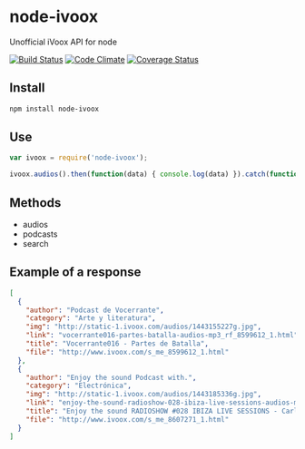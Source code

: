 node-ivoox
===========

Unofficial iVoox API for node

[![Build Status](https://travis-ci.org/EdgarVaguencia/node-ivoox.svg?branch=master)](https://travis-ci.org/EdgarVaguencia/node-ivoox) [![Code Climate](https://codeclimate.com/github/EdgarVaguencia/node-ivoox/badges/gpa.svg)](https://codeclimate.com/github/EdgarVaguencia/node-ivoox) [![Coverage Status](https://coveralls.io/repos/EdgarVaguencia/node-ivoox/badge.svg?branch=master&service=github)](https://coveralls.io/github/EdgarVaguencia/node-ivoox?branch=master)

Install
-------

```bash
npm install node-ivoox
```

Use
----

```javascript
var ivoox = require('node-ivoox');

ivoox.audios().then(function(data) { console.log(data) }).catch(function(e) { console.error(e); });
```

Methods
-------

* audios
* podcasts
* search

Example of a response
---------------------

```json
[
  {
    "author": "Podcast de Vocerrante",
    "category": "Arte y literatura",
    "img": "http://static-1.ivoox.com/audios/1443155227g.jpg",
    "link": "vocerrante016-partes-batalla-audios-mp3_rf_8599612_1.html",
    "title": "Vocerrante016 - Partes de Batalla",
    "file": "http://www.ivoox.com/s_me_8599612_1.html"
  },
  {
    "author": "Enjoy the sound Podcast with.",
    "category": "Electrónica",
    "img": "http://static-1.ivoox.com/audios/1443185336g.jpg",
    "link": "enjoy-the-sound-radioshow-028-ibiza-live-sessions-audios-mp3_rf_8607271_1.html",
    "title": "Enjoy the sound RADIOSHOW #028 IBIZA LIVE SESSIONS - Carl Cox Birthday @ Space Ibiza part2",
    "file": "http://www.ivoox.com/s_me_8607271_1.html"
  }
]
```



